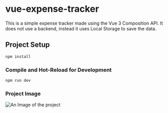 # vue-expense-tracker

This is a simple expense tracker made using the Vue 3 Composition API. 
It does not use a backend, instead it uses Local Storage to save the data.

## Project Setup

```sh
npm install
```

### Compile and Hot-Reload for Development

```sh
npm run dev
```

### Project Image
![An Image of the project](https://github.com/[LimaniAlbin]/[vue-expense-tracker]/blob/[main]/vue-expense-tracker.png?raw=true)